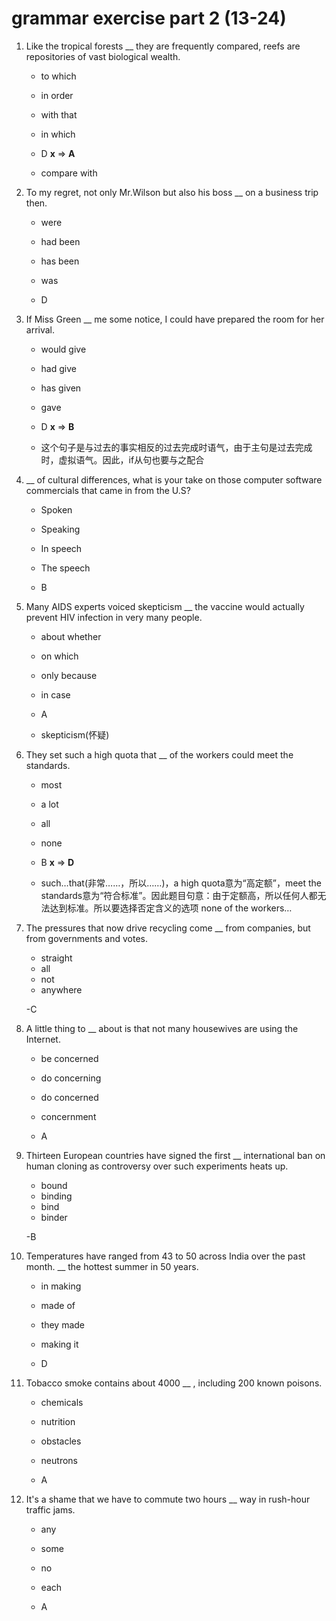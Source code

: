 # grammar exercise part 2 (13-24)

1. Like the tropical forests __ they are frequently compared, reefs are repositories of vast biological wealth.

    - to which
    - in order
    - with that
    - in which

    - D **x** => **A**
    - compare with

1. To my regret, not only Mr.Wilson but also his boss __ on a business trip then.

    - were
    - had been
    - has been
    - was

    - D

1. If Miss Green __ me some notice, I could have prepared the room for her arrival.

    - would give
    - had give
    - has given
    - gave

    - D **x** => **B**
    - 这个句子是与过去的事实相反的过去完成时语气，由于主句是过去完成时，虚拟语气。因此，if从句也要与之配合

1. __ of cultural differences, what is your take on those computer software commercials that came in from the U.S?

    - Spoken
    - Speaking
    - In speech
    - The speech

    - B

1. Many AIDS experts voiced skepticism __ the vaccine would actually prevent HIV infection in very many people.

    - about whether
    - on which
    - only because
    - in case

    - A
    - skepticism(怀疑)

1. They set such a high quota that __ of the workers could meet the standards.

    - most
    - a lot
    - all
    - none

    - B **x** => **D**
    - such…that(非常……，所以……)，a high quota意为“高定额”，meet the standards意为“符合标准”。因此题目句意：由于定额高，所以任何人都无法达到标准。所以要选择否定含义的选项 none of the workers…

1. The pressures that now drive recycling come __ from companies, but from governments and votes.

    - straight
    - all
    - not
    - anywhere

    -C

1. A little thing to __ about is that not many housewives are using the Internet.

    - be concerned
    - do concerning
    - do concerned
    - concernment

    - A

1. Thirteen European countries have signed the first __ international ban on human cloning as controversy over such experiments heats up.

    - bound
    - binding
    - bind
    - binder

    -B

1. Temperatures have ranged from 43 to 50 across India over the past month. __ the hottest summer in 50 years.

    - in making
    - made of
    - they made
    - making it

    - D

1. Tobacco smoke contains about 4000 __ , including 200 known poisons.

    - chemicals
    - nutrition
    - obstacles
    - neutrons

    - A

1. It's a shame that we have to commute two hours __ way in rush-hour traffic jams.

    - any
    - some
    - no
    - each

    - A